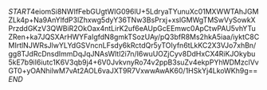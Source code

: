 $START$4eiomSi8NWIfFebGUgtWIG096lU+5LdryaTYunuXc01MXWWTAhJGMZLk4p+Na9AnYlfdP3lZhxwg5dyY36TNw3BsPrxj+xslGMWgTMSwVySowkXPrzddGKzV3QWBiR2OkOax4ntLirK2uf6eAUpGcEEmwc0ApCtwPAU5vhYTuZRen+ka7JQSXArHWYFaIgfdN8gmkTSozUAy/pQ3bfR8Ms2hkA5iaa/iyktC8CMIrtlNJWRsJlwYLYdGSVncnLFsdy6kRctdQr5yTOIyfn6tLkKC2X3VJo7xhBn/gg8TJdRcDnsdImmDqJqJNAsWltl2i7n/I6wuUOZjCyv8DdHxCX4RiKJOkybu5kE7b9iI6iutc1K6V3qb9j4+6V0JvkvnyRo74v2ppB3suZv4ekpPYhWDMzclVvGT0+yOANhilwM7vAt2AOL6vaJXT9R7VxwwAwAK60/1HSkYj4LkoWKh9g==$END$